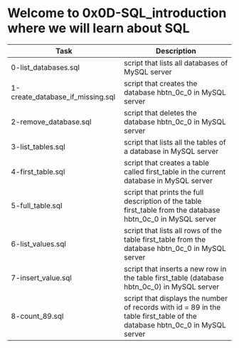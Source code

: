 # Welcome to 0x0D-SQL_introduction where we will learn about SQL
| Task | Description |
| ---- | ----------- |
| 0-list_databases.sql | script that lists all databases of MySQL server |
| 1-create_database_if_missing.sql | script that creates the database hbtn_0c_0 in MySQL server |
| 2-remove_database.sql | script that deletes the database hbtn_0c_0 in MySQL server |
| 3-list_tables.sql | script that lists all the tables of a database in MySQL server |
| 4-first_table.sql | script that creates a table called first_table in the current database in MySQL server |
| 5-full_table.sql | script that prints the full description of the table first_table from the database hbtn_0c_0 in MySQL server |
| 6-list_values.sql | script that lists all rows of the table first_table from the database hbtn_0c_0 in MySQL server |
| 7-insert_value.sql | script that inserts a new row in the table first_table (database hbtn_0c_0) in MySQL server |
| 8-count_89.sql | script that displays the number of records with id = 89 in the table first_table of the database hbtn_0c_0 in MySQL server |
